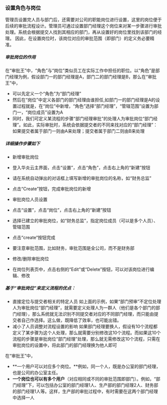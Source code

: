 ### 设置角色与岗位
管理员设置完人员与部门后，还需要对公司的职能岗位进行设置，这里的岗位便于后续的审批流程设计。管理员可通过设置部门经理这个岗位来对某一步骤进行审批处理。系统会根据提交人找到其相应的部门，再从设置好的岗位里找到该部门的经理。
因此，在设置岗位时，该岗位对应的审批范围（即部门）的定义务必要精准。

##### 审批岗位的作用

在“审批王”中，“角色”与“岗位”类似员工在实际工作中担任的职位。以“角色”是部门经理为例，假设部门一的部门经理是A，部门二的部门经理是B，那么在“审批王”中，
 - 可以先定义一个“角色”为“部门经理”
 - 然后在“岗位”中定义各部门的部门经理由谁担任,如部门一的部门经理是A的设置过程就是，在“岗位”中新增，“角色”选择“部门经理”，“管辖范围”设置为部门一，“岗位成员”设置为A
 - 同时，我们可定义某流程的步骤“部门经理审批”的处理人为审批岗位“部门经理”。如此，实际审批时，系统会依据提交者的不同来找对应的“部门经理”：如果提交者属于部门一则由A来处理；提交者属于部门二则由B来处理

##### 详细操作步骤如下
- 新增审批岗位
 - 登入华炎云主界面，点击“设置”，点击“角色”，点击右上角的“新建”按钮
 - 请在系统自动弹出的对话框上填写新增的审批岗位的名称，如“财务总监”
 - 点击“Create”按钮，完成审批岗位的新增

- 审批岗位人员设置
 - 点击“设置”，点击“岗位”，点击右上角的“新建”按钮
 - 选择已建立的审批岗位，如“财务总监”，指定岗位成员（可以是多个人员）、管辖范围
 - 点击“create“按钮完成
 - 要注意审批范围，比如财务，审批范围是全公司，而不是财务部

- 修改/删除审批岗位
 - 在岗位列表页中，点击右侧的“Edit”或“Delete”按钮，可以对该岗位进行编辑、修改
 
##### 基于“审批岗位”来定义流程的优点：
- 直接定位与提交者相关的特定人员
  如上面的示例，如果“部门预审”不定位处理人为审批岗位“部门经理”，就需要定义处理人为一群人（他们是各个部门的部门经理），那么系统就无法识别不同提交者对应的不同部门经理，而只能由提交者自己作选择。这么做，既降低了效率，也可能出错。
- 减小了人员调整对流程设置的影响
  如果部门经理要换人，假设有10个流程都定义了某步骤为这个人处理，那么就需要分别修改这10个流程。而如果这10个流程的步骤是审批岗位“部门经理”处理，那么就无需修改这10个流程，只需在审批岗位的设置中，将此部门的部门经理换为他人即可

在“审批王”中，

- **一个用户可以对应多个岗位。**例如，同一个人，既是办公室的部门经理，也是公司的办公室主任。
- **一个岗位也可以有多个用户**（对应相同或不同的审批范围即部门）。例如，“部门经理”下，可以包括办公室的部门经理1人、生产部的部门经理2人、财务部的部门经理1人等。这样，生产部的审批过程中，有时需要在这两个部门经理中选择一人
